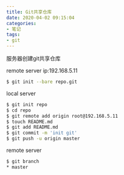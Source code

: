 ```yaml
---
title: Git共享仓库
date: 2020-04-02 09:15:04
categories:
- 笔记
tags: 
- git
---
```


服务器创建git共享仓库

<!-- more -->

remote server
ip:192.168.5.11
```bash
$ git init --bare repo.git
```

local server
```bash
$ git init repo
$ cd repo
$ git remote add origin root@192.168.5.11
$ touch README.md
$ git add README.md
$ git commit -m 'init git'
$ git push -u origin master
```

remote server
```bash
$ git branch
* master
```
